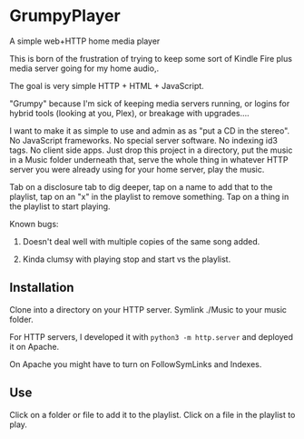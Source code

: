 # GrumpyPlayer

A simple web+HTTP home media player

This is born of the frustration of trying to keep some sort of Kindle
Fire plus media server going for my home audio,.

The goal is very simple HTTP + HTML + JavaScript.

"Grumpy" because I'm sick of keeping media servers running, or logins
for hybrid tools (looking at you, Plex), or breakage with upgrades....

I want to make it as simple to use and admin as as "put a CD in the
stereo". No JavaScript frameworks. No special server software. No
indexing id3 tags. No client side apps. Just drop this project in a
directory, put the music in a Music folder underneath that, serve the
whole thing in whatever HTTP server you were already using for your
home server, play the music.

Tab on a disclosure tab to dig deeper, tap on a name to add that to
the playlist, tap on an "x" in the playlist to remove something. Tap
on a thing in the playlist to start playing.

Known bugs:

1. Doesn't deal well with multiple copies of the same song added.

2. Kinda clumsy with playing stop and start vs the playlist.

## Installation

Clone into a directory on your HTTP server. Symlink ./Music to your
music folder.

For HTTP servers, I developed it with `python3 -m http.server` and
deployed it on Apache.

On Apache you might have to turn on FollowSymLinks and Indexes.

## Use

Click on a folder or file to add it to the playlist. Click on a file
in the playlist to play.


